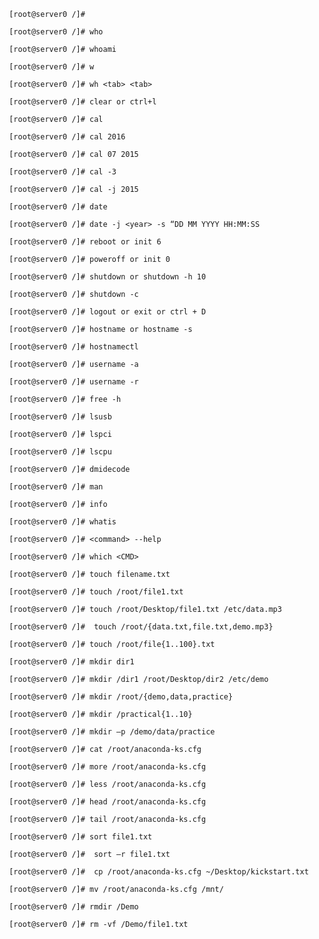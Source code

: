 ```console
 [root@server0 /]#
```
```console
 [root@server0 /]# who
```
```console
 [root@server0 /]# whoami
```
```console
 [root@server0 /]# w
```
```console
 [root@server0 /]# wh <tab> <tab>
```
```console
 [root@server0 /]# clear or ctrl+l
```
```console
 [root@server0 /]# cal
```
```console
 [root@server0 /]# cal 2016
```
```console
 [root@server0 /]# cal 07 2015
```
```console
 [root@server0 /]# cal -3
```
```console
 [root@server0 /]# cal -j 2015
```
```console
 [root@server0 /]# date
```
```console
 [root@server0 /]# date -j <year> -s “DD MM YYYY HH:MM:SS 
```
```console
 [root@server0 /]# reboot or init 6
```
```console
 [root@server0 /]# poweroff or init 0
```
```console
 [root@server0 /]# shutdown or shutdown -h 10
```
```console
 [root@server0 /]# shutdown -c
```
```console
 [root@server0 /]# logout or exit or ctrl + D
```
```console
 [root@server0 /]# hostname or hostname -s
```
```console
 [root@server0 /]# hostnamectl 
```
```console
 [root@server0 /]# username -a 
```
```console
 [root@server0 /]# username -r 
```
```console
 [root@server0 /]# free -h
```
```console
 [root@server0 /]# lsusb
```
```console
 [root@server0 /]# lspci
```
```console
 [root@server0 /]# lscpu
```
```console
 [root@server0 /]# dmidecode
```
```console
 [root@server0 /]# man
```
```console
 [root@server0 /]# info
```
```console
 [root@server0 /]# whatis
```
```console
 [root@server0 /]# <command> --help
```
```console
 [root@server0 /]# which <CMD>
```
```console
 [root@server0 /]# touch filename.txt
```
```console
 [root@server0 /]# touch /root/file1.txt
```
```console
 [root@server0 /]# touch /root/Desktop/file1.txt /etc/data.mp3
```
```console
 [root@server0 /]#  touch /root/{data.txt,file.txt,demo.mp3}
```
```console
 [root@server0 /]# touch /root/file{1..100}.txt
```
```console
 [root@server0 /]# mkdir dir1
```
```console
 [root@server0 /]# mkdir /dir1 /root/Desktop/dir2 /etc/demo
```
```console
 [root@server0 /]# mkdir /root/{demo,data,practice}
```
```console
 [root@server0 /]# mkdir /practical{1..10}
```
```console
 [root@server0 /]# mkdir –p /demo/data/practice
```
```console
 [root@server0 /]# cat /root/anaconda-ks.cfg
```
```console
 [root@server0 /]# more /root/anaconda-ks.cfg
```
```console
 [root@server0 /]# less /root/anaconda-ks.cfg
```
```console
 [root@server0 /]# head /root/anaconda-ks.cfg
```
```console
 [root@server0 /]# tail /root/anaconda-ks.cfg
```
```console
 [root@server0 /]# sort file1.txt
```
```console
 [root@server0 /]#  sort –r file1.txt
```
```console
 [root@server0 /]#  cp /root/anaconda-ks.cfg ~/Desktop/kickstart.txt
```
```console
 [root@server0 /]# mv /root/anaconda-ks.cfg /mnt/
```
```console
 [root@server0 /]# rmdir /Demo
```
```console
 [root@server0 /]# rm -vf /Demo/file1.txt
```
